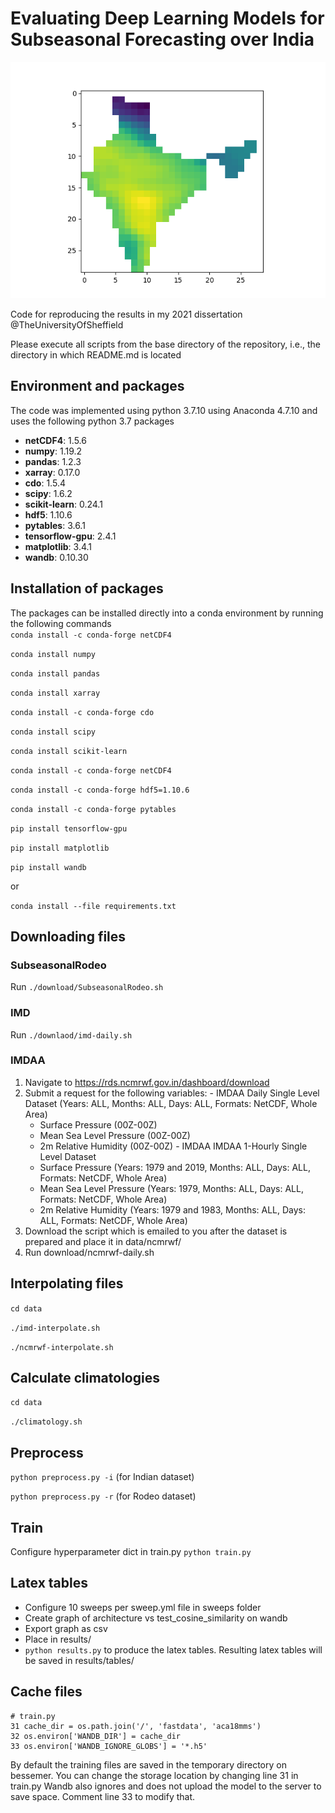 # Evaluating Deep Learning Models for Subseasonal Forecasting over India

![tmp2m visualization](visualisations/tmp2m.png?raw=true "tmp2m visualisation")

Code for reproducing the results in my 2021 dissertation @TheUniversityOfSheffield

Please execute all scripts from the base directory of the repository, i.e., the directory in which README.md is located

## Environment and packages
The code was implemented using python 3.7.10 using Anaconda 4.7.10 and uses the following python 3.7 packages
  - **netCDF4**: 1.5.6
  - **numpy**: 1.19.2
  - **pandas**: 1.2.3
  - **xarray**: 0.17.0
  - **cdo**: 1.5.4
  - **scipy**: 1.6.2
  - **scikit-learn**: 0.24.1
  - **hdf5**: 1.10.6
  - **pytables**: 3.6.1
  - **tensorflow-gpu**: 2.4.1
  - **matplotlib**: 3.4.1
  - **wandb**: 0.10.30

  ## Installation of packages
  The packages can be installed directly into a conda environment by running the following commands  
  ```conda install -c conda-forge netCDF4```  
  
  ```conda install numpy```  
  
  ```conda install pandas```  
  
  ```conda install xarray```  
  
  ```conda install -c conda-forge cdo```  
  
  ```conda install scipy```  
  
  ```conda install scikit-learn```  
  
  ```conda install -c conda-forge netCDF4```  
  
  ```conda install -c conda-forge hdf5=1.10.6```  
  
  ```conda install -c conda-forge pytables```  
  
  ```pip install tensorflow-gpu```  
  
  ```pip install matplotlib```  
  
  ```pip install wandb```  
  
  or
  
  ```conda install --file requirements.txt```
  
  ## Downloading files
  
  ### SubseasonalRodeo
  Run ```./download/SubseasonalRodeo.sh```
  
  ### IMD
  Run ```./downlaod/imd-daily.sh```
  
  ### IMDAA
  1) Navigate to https://rds.ncmrwf.gov.in/dashboard/download
  2) Submit a request for the following variables:
    - IMDAA Daily Single Level Dataset (Years: ALL, Months: ALL, Days: ALL, Formats: NetCDF, Whole Area)
      - Surface Pressure (00Z-00Z) 
      - Mean Sea Level Pressure (00Z-00Z)
      - 2m Relative Humidity (00Z-00Z)
    - IMDAA IMDAA 1-Hourly Single Level Dataset
      - Surface Pressure (Years: 1979 and 2019, Months: ALL, Days: ALL, Formats: NetCDF, Whole Area)
      - Mean Sea Level Pressure (Years: 1979, Months: ALL, Days: ALL, Formats: NetCDF, Whole Area)
      - 2m Relative Humidity (Years: 1979 and 1983, Months: ALL, Days: ALL, Formats: NetCDF, Whole Area)
  3) Download the script which is emailed to you after the dataset is prepared and place it in data/ncmrwf/
  4) Run download/ncmrwf-daily.sh
  
  ## Interpolating files
  ```cd data```  
  
  ```./imd-interpolate.sh```  
  
  ```./ncmrwf-interpolate.sh```
  
  ## Calculate climatologies
  ```cd data```  
  
  ```./climatology.sh```
  
  ## Preprocess
  ```python preprocess.py -i``` (for Indian dataset)  
  
  ```python preprocess.py -r``` (for Rodeo dataset)
  
  ## Train
  Configure hyperparameter dict in train.py
  ```python train.py```
  
  ## Latex tables
  
  - Configure 10 sweeps per sweep.yml file in sweeps folder
  - Create graph of architecture vs test_cosine_similarity on wandb
  - Export graph as csv
  - Place in results/
  - ```python results.py``` to produce the latex tables. Resulting latex tables will be saved in results/tables/
 
  ## Cache files
  ```
  # train.py
  31 cache_dir = os.path.join('/', 'fastdata', 'aca18mms')
  32 os.environ['WANDB_DIR'] = cache_dir
  33 os.environ['WANDB_IGNORE_GLOBS'] = '*.h5'
  ```
  By default the training files are saved in the temporary directory on bessemer.
  You can change the storage location by changing line 31 in train.py
  Wandb also ignores and does not upload the model to the server to save space. Comment line 33 to modify that.
